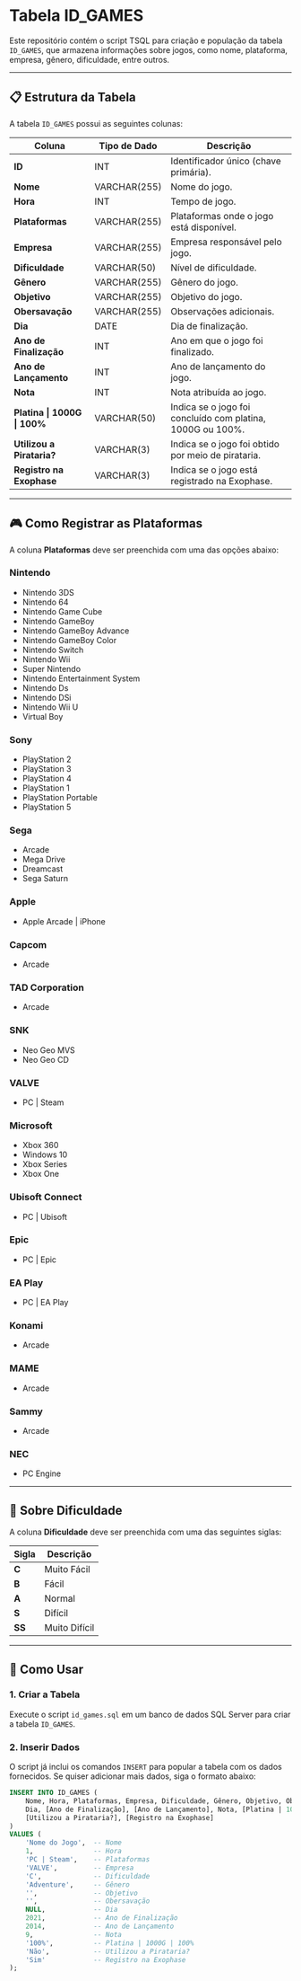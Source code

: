 # Tabela ID_GAMES

Este repositório contém o script TSQL para criação e população da tabela `ID_GAMES`, que armazena informações sobre jogos, como nome, plataforma, empresa, gênero, dificuldade, entre outros.

---

## 📋 Estrutura da Tabela

A tabela `ID_GAMES` possui as seguintes colunas:

| Coluna                     | Tipo de Dado | Descrição                                      |
|----------------------------|--------------|------------------------------------------------|
| **ID**                     | INT          | Identificador único (chave primária).          |
| **Nome**                   | VARCHAR(255) | Nome do jogo.                                  |
| **Hora**                   | INT          | Tempo de jogo.                                 |
| **Plataformas**            | VARCHAR(255) | Plataformas onde o jogo está disponível.       |
| **Empresa**                | VARCHAR(255) | Empresa responsável pelo jogo.                 |
| **Dificuldade**            | VARCHAR(50)  | Nível de dificuldade.                          |
| **Gênero**                 | VARCHAR(255) | Gênero do jogo.                                |
| **Objetivo**               | VARCHAR(255) | Objetivo do jogo.                              |
| **Obersavação**            | VARCHAR(255) | Observações adicionais.                        |
| **Dia**                    | DATE         | Dia de finalização.                            |
| **Ano de Finalização**     | INT          | Ano em que o jogo foi finalizado.              |
| **Ano de Lançamento**      | INT          | Ano de lançamento do jogo.                     |
| **Nota**                   | INT          | Nota atribuída ao jogo.                        |
| **Platina \| 1000G \| 100%** | VARCHAR(50) | Indica se o jogo foi concluído com platina, 1000G ou 100%. |
| **Utilizou a Pirataria?**  | VARCHAR(3)   | Indica se o jogo foi obtido por meio de pirataria. |
| **Registro na Exophase**   | VARCHAR(3)   | Indica se o jogo está registrado na Exophase.  |

---

## 🎮 Como Registrar as Plataformas

A coluna **Plataformas** deve ser preenchida com uma das opções abaixo:

### Nintendo
- Nintendo 3DS
- Nintendo 64
- Nintendo Game Cube
- Nintendo GameBoy
- Nintendo GameBoy Advance
- Nintendo GameBoy Color
- Nintendo Switch
- Nintendo Wii
- Super Nintendo
- Nintendo Entertainment System
- Nintendo Ds
- Nintendo DSi
- Nintendo Wii U
- Virtual Boy

### Sony
- PlayStation 2
- PlayStation 3
- PlayStation 4
- PlayStation 1
- PlayStation Portable
- PlayStation 5

### Sega
- Arcade
- Mega Drive
- Dreamcast
- Sega Saturn

### Apple
- Apple Arcade | iPhone

### Capcom
- Arcade

### TAD Corporation
- Arcade

### SNK
- Neo Geo MVS
- Neo Geo CD

### VALVE
- PC | Steam

### Microsoft
- Xbox 360
- Windows 10
- Xbox Series
- Xbox One

### Ubisoft Connect
- PC | Ubisoft

### Epic
- PC | Epic

### EA Play
- PC | EA Play

### Konami
- Arcade

### MAME
- Arcade

### Sammy
- Arcade

### NEC
- PC Engine

---

## 🎯 Sobre Dificuldade

A coluna **Dificuldade** deve ser preenchida com uma das seguintes siglas:

| Sigla | Descrição       |
|-------|-----------------|
| **C** | Muito Fácil     |
| **B** | Fácil           |
| **A** | Normal          |
| **S** | Difícil         |
| **SS**| Muito Difícil   |

---

## 🚀 Como Usar

### 1. Criar a Tabela
Execute o script `id_games.sql` em um banco de dados SQL Server para criar a tabela `ID_GAMES`.

### 2. Inserir Dados
O script já inclui os comandos `INSERT` para popular a tabela com os dados fornecidos. Se quiser adicionar mais dados, siga o formato abaixo:

```sql
INSERT INTO ID_GAMES (
    Nome, Hora, Plataformas, Empresa, Dificuldade, Gênero, Objetivo, Obersavação, 
    Dia, [Ano de Finalização], [Ano de Lançamento], Nota, [Platina | 1000G | 100%], 
    [Utilizou a Pirataria?], [Registro na Exophase]
)
VALUES (
    'Nome do Jogo',  -- Nome
    1,               -- Hora
    'PC | Steam',    -- Plataformas
    'VALVE',         -- Empresa
    'C',             -- Dificuldade
    'Adventure',     -- Gênero
    '',              -- Objetivo
    '',              -- Obersavação
    NULL,            -- Dia
    2021,            -- Ano de Finalização
    2014,            -- Ano de Lançamento
    9,               -- Nota
    '100%',          -- Platina | 1000G | 100%
    'Não',           -- Utilizou a Pirataria?
    'Sim'            -- Registro na Exophase
);